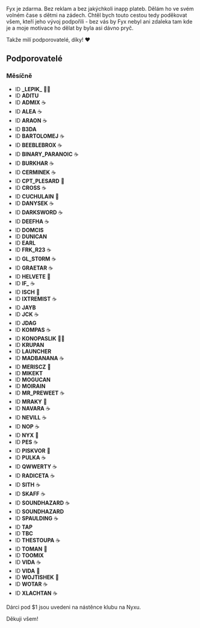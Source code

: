 Fyx je zdarma. Bez reklam a bez jakýchkoli inapp plateb. Dělám ho ve svém volném čase s dětmi na zádech. 
Chtěl bych touto cestou tedy poděkovat všem, kteří jeho vývoj podpořili - bez vás by Fyx nebyl ani zdaleka tam kde je a moje motivace ho dělat by byla asi dávno pryč.

Takže milí podporovatelé, díky! ❤️

## Podporovatelé

### Měsíčně

- ID **\_LEPIK_** 🦸‍♂️
- ID **ADITU**
- ID **ADMIX** ☕️
- ID **ALEA** ☕️
- ID **ARAON** ☕️
- ID **B3DA**
- ID **BARTOLOMEJ** ☕️
- ID **BEEBLEBROX** ☕️
- ID **BINARY_PARANOIC** ☕️
- ID **BURKHAR** ☕️
- ID **CERMINEK** ☕️
- ID **CPT_PLESARD** 🍦
- ID **CROSS** ☕️
- ID **CUCHULAIN** 🍜
- ID **DANYSEK** ☕️
- ID **DARKSWORD** ☕️
- ID **DEEFHA** ☕️
- ID **DOMCIS**
- ID **DUNICAN**
- ID **EARL**
- ID **FRK_R23** ☕️
- ID **GL_ST0RM** ☕️
- ID **GRAETAR** ☕️
- ID **HELVETE** 🍭
- ID **IF_** ☕️
- ID **ISCH** 🍦
- ID **IXTREMIST** ☕️
- ID **JAYB**
- ID **JCK** ☕️
- ID **JDAG**
- ID **KOMPAS** ☕️
- ID **KONOPASLIK** 🦸‍♂️
- ID **KRUPAN**
- ID **LAUNCHER**
- ID **MADBANANA** ☕️
- ID **MERISCZ** 🍭
- ID **MIKEKT**
- ID **MOGUCAN**
- ID **MOIRAIN**
- ID **MR_PREWEET** ☕️
- ID **MRAKY** 🍦
- ID **NAVARA** ☕️
- ID **NEVILL** ☕️
- ID **NOP** ☕️
- ID **NYX** 🍜
- ID **PES** ☕️
- ID **PISKVOR** 🍦
- ID **PULKA** ☕️
- ID **QWWERTY** ☕️
- ID **RADICETA** ☕️
- ID **SITH** ☕️
- ID **SKAFF** ☕️
- ID **SOUNDHAZARD** ☕️
- ID **SOUNDHAZARD**
- ID **SPAULDING** ☕️
- ID **TAP**
- ID **TBC**
- ID **THESTOUPA** ☕️
- ID **TOMAN** 🍜
- ID **TOOMIX**
- ID **VIDA** ☕️
- ID **VIDA** 🍜
- ID **WOJTISHEK** 🍦
- ID **WOTAR** ☕️
- ID **XLACHTAN** ☕️

Dárci pod $1 jsou uvedeni na nástěnce klubu na Nyxu.

Děkuji všem!
